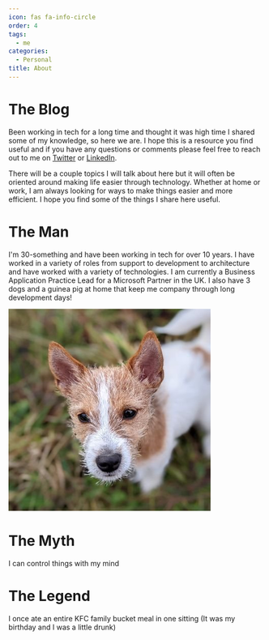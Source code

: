 ```yaml
---
icon: fas fa-info-circle
order: 4
tags:
  - me
categories:
  - Personal
title: About
---
```


# The Blog

Been working in tech for a long time and thought it was high time I shared some of my knowledge, so here we are. I hope this is a resource you find useful and if you have any questions or comments please feel free to reach out to me on [Twitter](https://twitter.com/hankanman) or [LinkedIn](https://www.linkedin.com/in/sebburrell/).

There will be a couple topics I will talk about here but it will often be oriented around making life easier through technology. Whether at home or work, I am always looking for ways to make things easier and more efficient. I hope you find some of the things I share here useful.

# The Man

I'm 30-something and have been working in tech for over 10 years. I have worked in a variety of roles from support to development to architecture and have worked with a variety of technologies. I am currently a Business Application Practice Lead for a Microsoft Partner in the UK. I also have 3 dogs and a guinea pig at home that keep me company through long development days!

![My Russell, Bug](/assets/root_images/bug.jpg)

# The Myth

I can control things with my mind

# The Legend

I once ate an entire KFC family bucket meal in one sitting (It was my birthday and I was a little drunk)
